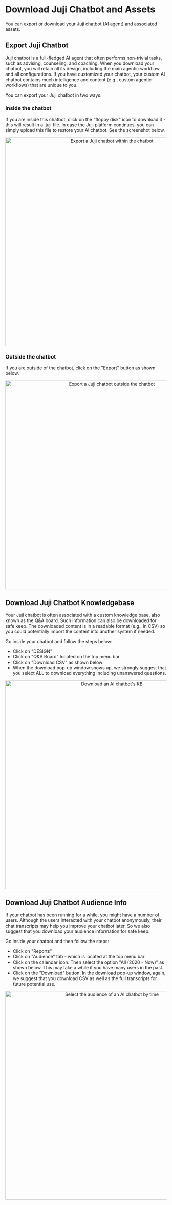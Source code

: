 
# **Download Juji Chatbot and Assets**


You can export or download your Juji chatbot (AI agent) and associated assets.


## **Export Juji Chatbot**

Juji chatbot is a full-fledged AI agent that often performs non-trivial tasks, such as advising, counseling, and coaching. When you download your chatbot, you will retain all its design, including the main agentic workflow and all configurations. If you have customized your chatbot, your custom AI chatbot contains much intelligence and content (e.g., custom agentic workflows) that are unique to you.


You can export your Juji chatbot in two ways:

### **Inside the chatbot**
If you are inside this chatbot, click on the "floppy disk" icon to download it - this will result in a .juji file. In case the Juji platform continues, you can simply upload this file to restore your AI chatbot. See the screenshot below.

<p align="center"><img src="../img/export-chatbot-inside.png" alt="Export a Juji chatbot within the chatbot" width="650"/></p>

### **Outside the chatbot**
If you are outside of the chatbot, click on the "Export" button as shown below.

<p align="center"><img src="../img/export-chatbot-outside.png" alt="Export a Juji chatbot outside the chatbot" width="650"/></p>


## **Download Juji Chatbot Knowledgebase**

Your Juji chatbot is often associated with a custom knowledge base, also known as the Q&A board. Such information can also be downloaded for safe keep. The downloaded content is in a readable format (e.g., in CSV) so you could potentially import the content into another system if needed.

Go inside your chatbot and follow the steps below: 

* Click on "DESIGN"
* Click on "Q&A Board" located on the top menu bar
* Click on "Download CSV" as shown below
* When the download pop-up window shows up, we strongly suggest that you select ALL to download everything including unanswered questions.


<p align="center"><img src="../img/download-kb.png" alt="Download an AI chatbot's KB" width="650"/></p>


## **Download Juji Chatbot Audience Info**

If your chatbot has been running for a while, you might have a number of users. Although the users interacted with your chatbot anonymously, their chat transcripts may help you improve your chatbot later. So we also suggest that you download your audience information for safe keep.

Go inside your chatbot and then follow the steps:

* Click on "Reports"
* Click on "Audience" tab - which is located at the top menu bar
* Click on the calendar icon. Then select the option "All (2020 - Now)" as shown below. This may take a while if you have many users in the past. 
* Click on the "Download" button. In the download pop-up window, again, we suggest that you download CSV as well as the full transcripts for future potential use.

<p align="center"><img src="../img/select-audience.png" alt="Select the audience of an AI chatbot by time" width="650"/></p>